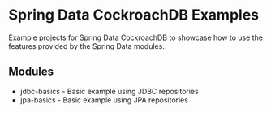 # Spring Data CockroachDB Examples

Example projects for Spring Data CockroachDB to showcase how to use 
the features provided by the Spring Data modules.

## Modules

* jdbc-basics - Basic example using JDBC repositories
* jpa-basics - Basic example using JPA repositories

